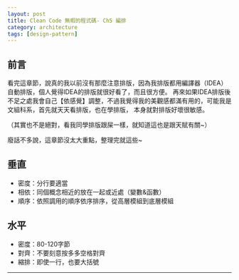 ```yaml
---
layout: post
title: Clean Code 無暇的程式碼- Ch5 編排
category: architecture
tags: [design-pattern]
---
```


## 前言

看完這章節，說真的我以前沒有那麼注意排版，因為我排版都用編譯器（IDEA）自動排版，個人覺得IDEA的排版就很好看了，而且很方便。
再來如果IDEA排版後不足之處我會自己【依感覺】調整，不過我覺得我的美觀感都滿有用的，可能我是文組科系，首先就天天看排版，也在學排版，
本身就對排版好壞很敏感。

（其實也不是絕對，看我同學排版跟屎一樣，就知道這也是跟天賦有關~）

廢話不多說，這章節沒太大重點，整理完就這些~

## 垂直

- 密度：分行要適當
- 相依：同個概念相近的放在一起或近處（變數&函數）
- 順序：依照調用的順序依序排序，從高層模組到底層模組

## 水平

- 密度：80-120字節
- 對齊：不要刻意按多多空格對齊
- 縮排：即使一行，也要大括號

---
